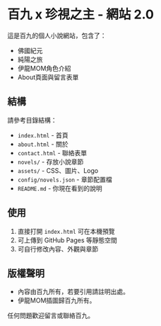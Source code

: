 # 百九 x 珍視之主 - 網站 2.0

這是百九的個人小說網站，包含了：
- 佛國紀元
- 純陽之旅
- 伊龍MOM角色介紹
- About頁面與留言表單

## 結構
請參考目錄結構：
- `index.html` - 首頁
- `about.html` - 關於
- `contact.html` - 聯絡表單
- `novels/` - 存放小說章節
- `assets/` - CSS、圖片、Logo
- `config/novels.json` - 章節配置檔
- `README.md` - 你現在看到的說明

## 使用
1. 直接打開 `index.html` 可在本機預覽
2. 可上傳到 GitHub Pages 等靜態空間
3. 可自行修改內容、外觀與章節

## 版權聲明
- 內容由百九所有，若要引用請註明出處。
- 伊龍MOM插圖歸百九所有。

任何問題歡迎留言或聯絡百九。

